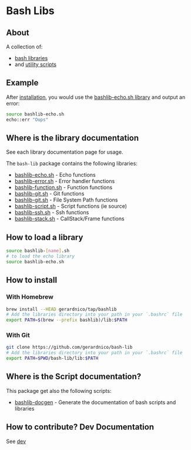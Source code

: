 # Bash Libs


## About

A collection of:
* [bash libraries](#where-is-the-library-documentation) 
* and [utility scripts](#where-is-the-script-documentation)

## Example

After [installation](#how-to-install), you would use the [bashlib-echo.sh library](docs/bashlib-echo.md) and output an error:
```bash
source bashlib-echo.sh
echo::err "Oups"
```


## Where is the library documentation

See each library documentation page for usage.

The `bash-lib` package contains the following libraries:

* [bashlib-echo.sh](docs/bashlib-echo.md) - Echo functions
* [bashlib-error.sh](docs/bashlib-error.md) - Error handler functions
* [bashlib-function.sh](docs/bashlib-function.md) - Function functions
* [bashlib-git.sh](docs/bashlib-git.md) - Git functions
* [bashlib-git.sh](docs/bashlib-path.md) - File System Path functions
* [bashlib-script.sh](docs/bashlib-script.md) - Script functions (ie source)
* [bashlib-ssh.sh](docs/bashlib-ssh.md) - Ssh functions
* [bashlib-stack.sh](docs/bashlib-stack.md) - CallStack/Frame functions




## How to load a library

```bash
source bashlib-[name].sh
# to load the echo library
source bashlib-echo.sh
```


## How to install


### With Homebrew

```bash
brew install --HEAD gerardnico/tap/bashlib
# Add the libraries directory into your path in your `.bashrc` file
export PATH=$(brew --prefix bashlib)/lib:$PATH
```

### With Git

```bash
git clone https://github.com/gerardnico/bash-lib
# Add the libraries directory into your path in your `.bashrc` file
export PATH=$PWD/bash-lib/lib:$PATH
```

## Where is the Script documentation?

This package get also the following scripts:
* [bashlib-docgen](docs/bashlib-docgen.md) - Generate the documentation of bash scripts and libraries

## How to contribute? Dev Documentation

See [dev](dev/docs/dev.md)


